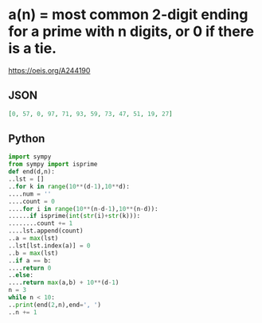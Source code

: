 # a\(n\) \= most common 2\-digit ending for a prime with n digits, or 0 if there is a tie\.
https://oeis.org/A244190
## JSON
```JSON
[0, 57, 0, 97, 71, 93, 59, 73, 47, 51, 19, 27]
```
## Python
```Python
import sympy
from sympy import isprime
def end(d,n):
..lst = []
..for k in range(10**(d-1),10**d):
....num = ''
....count = 0
....for i in range(10**(n-d-1),10**(n-d)):
......if isprime(int(str(i)+str(k))):
........count += 1
....lst.append(count)
..a = max(lst)
..lst[lst.index(a)] = 0
..b = max(lst)
..if a == b:
....return 0
..else:
....return max(a,b) + 10**(d-1)
n = 3
while n < 10:
..print(end(2,n),end=', ')
..n += 1
```
